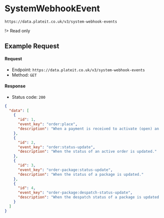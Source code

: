 # SystemWebhookEvent

`https://data.plateit.co.uk/v3/system-webhook-events`

!> Read only

## Example Request

<!-- tabs:start -->

#### **Request**

* Endpoint: `https://data.plateit.co.uk/v3/system-webhook-events`
* Method: `GET`

#### **Response**

* Status code: `200`

```json
{
  "data": [
    {
      "id": 1,
      "event_key": "order:place",
      "description": "When a payment is received to activate (open) an external draft order. Required to notify a customer of a successful order placement."
    },
    {
      "id": 2,
      "event_key": "order:status-update",
      "description": "When the status of an active order is updated."
    },
    {
      "id": 3,
      "event_key": "order-package:status-update",
      "description": "When the status of a package is updated."
    },
    {
      "id": 4,
      "event_key": "order-package:despatch-status-update",
      "description": "When the despatch status of a package is updated."
    }
  ]
}
```

<!-- tabs:end -->